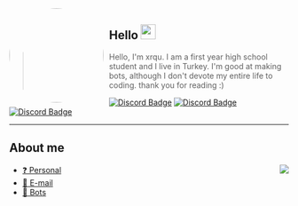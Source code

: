 <img width="170" height="170" align="left" style="float: left; margin: 0 10px 0 0; border-radius: 50%;" src="https://avatars.githubusercontent.com/u/95937626">

## Hello <img src="https://raw.githubusercontent.com/igorkowalczyk/igorkowalczyk/master/src/images/wave.gif" width="27px">
> Hello, I'm xrqu. I am a first year high school student and I live in Turkey. I'm good at making bots, although I don't devote my entire life to coding. thank you for reading :)

[![Discord Badge](https://img.shields.io/badge/Discord%20-7289DA.svg?&amp;style=for-the-badge&amp;logo=discord&amp;logoColor=white)](https://discord.com/users/850299286595698718)
[![Discord Badge](https://img.shields.io/badge/spotify-32f024.svg?&amp;style=for-the-badge&amp;logo=spotify&amp;logoColor=white)](https://open.spotify.com/user/xrqulette)
[![Discord Badge](https://img.shields.io/badge/Twitter%20-18a6ed.svg?&amp;style=for-the-badge&amp;logo=twitter&amp;logoColor=white)](https://twitter.com/xrqulivee)

-----------
## About me 
<img align="right" src="https://github-readme-stats.vercel.app/api?username=xrquu">

* [❓ Personal](https://xrqu.live)
* [📧 E-mail](mailto:xrqu@sdevs.org)
* [🍭 Bots](https://giveaways-bot.com)

